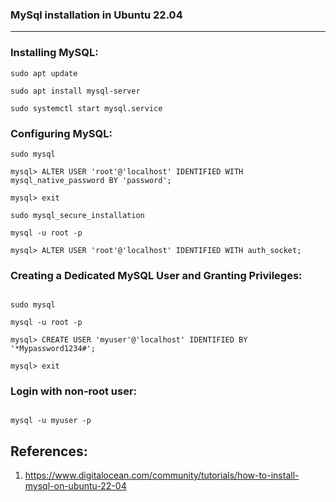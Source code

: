 ### MySql installation in Ubuntu 22.04

---

### Installing MySQL:

```
sudo apt update

sudo apt install mysql-server

sudo systemctl start mysql.service

```

### Configuring MySQL:

```
sudo mysql

mysql> ALTER USER 'root'@'localhost' IDENTIFIED WITH mysql_native_password BY 'password';

mysql> exit

sudo mysql_secure_installation

mysql -u root -p

mysql> ALTER USER 'root'@'localhost' IDENTIFIED WITH auth_socket;

```

### Creating a Dedicated MySQL User and Granting Privileges:

```

sudo mysql

mysql -u root -p

mysql> CREATE USER 'myuser'@'localhost' IDENTIFIED BY '*Mypassword1234#';

mysql> exit

```

### Login with non-root user:

```

mysql -u myuser -p

```

## References:

1. https://www.digitalocean.com/community/tutorials/how-to-install-mysql-on-ubuntu-22-04
